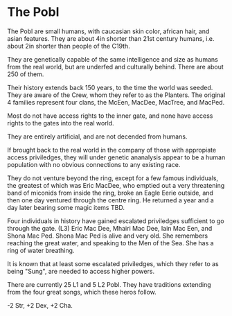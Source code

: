 The Pobl
========

The Pobl are small humans, with caucasian skin color, african hair, and asian features.
They are about 4in shorter than 21st century humans, i.e. about 2in shorter than people of the C19th.

They are genetically capable of the same intelligence and
size as humans from the real world, but are underfed and culturally behind. There are about 250 of them.

Their history extends back 150 years, to the time the world was seeded. They are aware of the Crew, whom they
refer to as the Planters. The original 4 families represent four clans, the McEen, MacDee, MacTree, and MacPed.

Most do not have access rights to the inner gate, and none have access rights to the gates into the real world.

They are entirely artificial, and are not decended from humans.

If brought back to the real world in the company of those with appropiate access priviledges, 
they will under genetic ananalysis appear to be a human population with no obvious connections to any existing race.

They do not venture beyond the ring, except for a few famous individuals, the greatest of which was Eric MacDee,
who emptied out a very threatening band of miconids from inside the ring, broke an Eagle Eerie outside,
and then one day ventured through the centre ring. He returned a year and a day later bearing some magic items TBD.

Four individuals in history have gained escalated priviledges sufficient to go through the gate. (L3)
Eric Mac Dee, Mhairi Mac Dee, Iain Mac Een, and Shona Mac Ped. Shona Mac Ped is alive and very old. She remembers
reaching the great water, and speaking to the Men of the Sea. She has a ring of water breathing.

It is known that at least some escalated priviledges, which they refer to as being "Sung", 
are needed to access higher powers.

There are currently 25 L1 and 5 L2 Pobl. They have traditions extending from the four great songs, which these heros
follow.

-2 Str, +2 Dex, +2 Cha.

